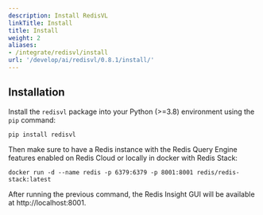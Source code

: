 ```yaml
---
description: Install RedisVL
linkTitle: Install
title: Install
weight: 2
aliases:
- /integrate/redisvl/install
url: '/develop/ai/redisvl/0.8.1/install/'
---
```

## Installation

Install the `redisvl` package into your Python (>=3.8) environment using the `pip` command:

```shell
pip install redisvl
```

Then make sure to have a Redis instance with the Redis Query Engine features enabled on Redis Cloud or locally in docker with Redis Stack:

```shell
docker run -d --name redis -p 6379:6379 -p 8001:8001 redis/redis-stack:latest
```

After running the previous command, the Redis Insight GUI will be available at http://localhost:8001.
